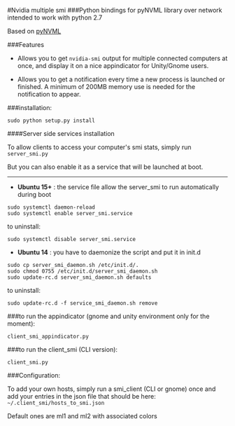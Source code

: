 #Nvidia multiple smi
###Python bindings for pyNVML library over network
intended to work with python 2.7

Based on [pyNVML](https://pypi.python.org/pypi/nvidia-ml-py/4.304.04)

###Features
- Allows you to get `nvidia-smi` output for multiple connected computers at once, and display it on a nice appindicator for Unity/Gnome users.

- Allows you to get a notification every time a new process is launched or finished. A minimum of 200MB memory use is needed for the notification to appear.



###installation:

`sudo python setup.py install`

####Server side services installation

To allow clients to access your computer's smi stats, simply run
`server_smi.py`

But you can also enable it as a service that will be launched at boot.

---------------------------

- **Ubuntu 15+** :  the service file allow the server_smi to run automatically during boot
```
sudo systemctl daemon-reload
sudo systemctl enable server_smi.service
```
to uninstall: 
```
sudo systemctl disable server_smi.service
```

- **Ubuntu 14** : you have to daemonize the script and put it in init.d
```
sudo cp server_smi_daemon.sh /etc/init.d/.
sudo chmod 0755 /etc/init.d/server_smi_daemon.sh
sudo update-rc.d server_smi_daemon.sh defaults
```
to uninstall:
```
sudo update-rc.d -f service_smi_daemon.sh remove
```

###to run the appindicator
(gnome and unity environment only for the moment):

`client_smi_appindicator.py`

###to run the client_smi (CLI version):

`client_smi.py`


###Configuration:

To add your own hosts, simply run a smi_client (CLI or gnome) once and add your entries in the json file that should be here:
`~/.client_smi/hosts_to_smi.json`

Default ones are ml1 and ml2 with associated colors
